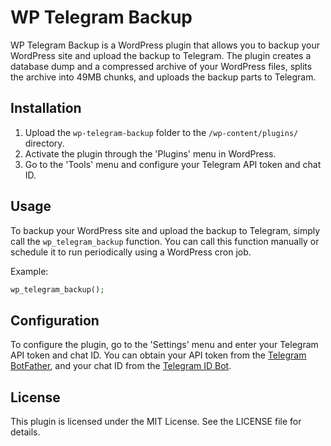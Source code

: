 # WP Telegram Backup

WP Telegram Backup is a WordPress plugin that allows you to backup your WordPress site and upload the backup to Telegram. The plugin creates a database dump and a compressed archive of your WordPress files, splits the archive into 49MB chunks, and uploads the backup parts to Telegram.

## Installation

1. Upload the `wp-telegram-backup` folder to the `/wp-content/plugins/` directory.
2. Activate the plugin through the 'Plugins' menu in WordPress.
3. Go to the 'Tools' menu and configure your Telegram API token and chat ID.

## Usage

To backup your WordPress site and upload the backup to Telegram, simply call the `wp_telegram_backup` function. You can call this function manually or schedule it to run periodically using a WordPress cron job.

Example:

```php
wp_telegram_backup();
```

## Configuration

To configure the plugin, go to the 'Settings' menu and enter your Telegram API token and chat ID. You can obtain your API token from the [Telegram BotFather](https://t.me/botfather), and your chat ID from the [Telegram ID Bot](https://t.me/myidbot).

## License

This plugin is licensed under the MIT License. See the LICENSE file for details.
